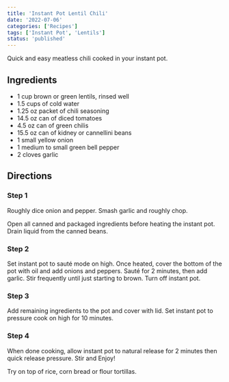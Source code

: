 ```yaml
---
title: 'Instant Pot Lentil Chili'
date: '2022-07-06'
categories: ['Recipes']
tags: ['Instant Pot', 'Lentils']
status: 'published'
---
```


Quick and easy meatless chili cooked in your instant pot.

<!-- excerpt end -->

## Ingredients

- 1 cup brown or green lentils, rinsed well
- 1.5 cups of cold water
- 1.25 oz packet of chili seasoning
- 14.5 oz can of diced tomatoes
- 4.5 oz can of green chilis
- 15.5 oz can of kidney or cannellini beans
- 1 small yellow onion
- 1 medium to small green bell pepper
- 2 cloves garlic

## Directions

### Step 1

Roughly dice onion and pepper. Smash garlic and roughly chop.

Open all canned and packaged ingredients before heating the instant pot. Drain liquid from the canned beans.

### Step 2

Set instant pot to sauté mode on high. Once heated, cover the bottom of the pot with oil and add onions and peppers. Sauté for 2 minutes, then add garlic. Stir frequently until just starting to brown. Turn off instant pot.

### Step 3

Add remaining ingredients to the pot and cover with lid. Set instant pot to pressure cook on high for 10 minutes.

### Step 4

When done cooking, allow instant pot to natural release for 2 minutes then quick release pressure. Stir and Enjoy!

Try on top of rice, corn bread or flour tortillas.
